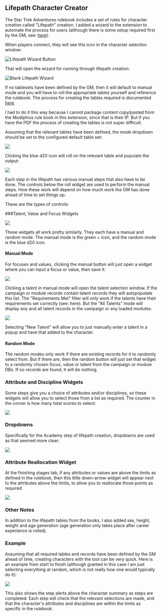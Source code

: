 ## Lifepath Character Creator

The Star Trek Adventures rulebook includes a set of rules for character creation called "Lifepath" creation. I added a wizard 
to the extension to automate the process for users (although there is some setup required first by the GM, see: [here](/general/lifepath_tables)).

When players connect, they will see this icon in the character selection window:

![Lifepath Wizard Button](../images/lifepath_wizard_button.png)

That will open the wizard for running through lifepath creation:

![Blank Lifepath Wizard](../images/lifepath_wizard_1.png)

If no tablesets have been defined by the GM, then it will default to manual mode and you will have to roll the appropriate tables 
yourself and reference the rulebook. The process for creating the tables required is documented [here](/general/lifepath_tables).

I had to do it this way because I cannot package content copy/pasted from the Modiphius rule book in this extension, since 
that is their IP. But if you have the PDF the process of creating the tables is not super difficult. 

Assuming that the relevant tables have been defined, the mode dropdown should be set to the configured default table set:

![](../images/lifepath_wizard_roll_mode_species.png)

Clicking the blue d20 icon will roll on the relevant table and populate the output:

![](../images/lifepath_rolling_species.gif)

Each step in the lifepath has various manual steps that also have to be done. The controls below the roll widget are used 
to perform the manual steps. How these work will depend on how much work the GM has done ahead of time to set things up.

These are the types of controls:

###Talent, Value and Focus Widgets

![](../images/lifepath_select_entry_widgets.png)

These widgets all work pretty similarly. They each have a manual and random mode. The manual mode is the green + icon, 
and the random mode is the blue d20 icon.

#### Manual Mode

For focuses and values, clicking the manual button will just open a widget where 
you can input a focus or value, then save it:

![](../images/lifepath_manual_value.png)

Clicking a talent in manual mode will open the talent selection window. If the campaign or module records contain talent records 
they will autopopulate this list. The "Requirements Met" filter will only work if the talents have their requirements set 
correctly (see: here). But the "All Talents" mode will display any and all talent records in the campaign or any loaded modules:

![](../images/lifepath_talent_select_window.png)

Selecting "New Talent" will allow you to just manually enter a talent in a popup and have that added to the character.

#### Random Mode

The random modes only work if there are existing records for it to randomly select from. But if there are, then the random 
button will just set that widget to a randomly chosen focus, value or talent from the campaign or module DBs. If no records 
are found, it will do nothing.

### Attribute and Discipline Widgets

Some steps give you a choice of attributes and/or disciplines, so these widgets will allow you to select those from a list 
as required. The counter in the corner is how many total scores to select:

![](../images/lifepath_score_select.png)

### Dropdowns

Specifically for the Academy step of lifepath creation, dropdowns are used as that seemed more clear:

![](../images/lifepath_academy_dropdowns.png)

### Attribute Reallocation Widget

At the finishing stages tab, if any attributes or values are above the limits as defined in the rulebook, then this little 
down-arrow widget will appear next to the attributes above the limits, to allow you to reallocate those points as required

![](../images/lifepath_reallocating_attribute.gif)

### Other Notes

In addition to the lifepath tables from the books, I also added sex, height, weight and age generation (age generation 
only takes place after career experience is rolled). 

### Example

Assuming that all required tables and records have been defined by the GM ahead of time, creating characters with the tool 
can be very quick. Here is an example from start to finish (although granted in this case I am just selecting everything at 
random, which is not really how one would typically do it):

![](../images/lifepath_full_example.gif)

This also shows the step alerts above the character summary as steps are completed. Each step will check that the relevant 
selections are made, and that the character's attributes and disciplines are within the limits as specific in the rulebook.
